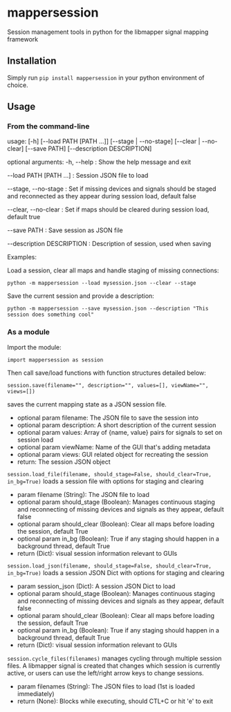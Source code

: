 # mappersession
 Session management tools in python for the libmapper signal mapping framework

## Installation

Simply run `pip install mappersession` in your python environment of choice.

## Usage

### From the command-line

usage: [-h] [--load PATH [PATH ...]] [--stage | --no-stage] [--clear | --no-clear]
                   [--save PATH] [--description DESCRIPTION]

optional arguments:
-h, --help : Show the help message and exit

--load PATH [PATH ...] : Session JSON file to load

--stage, --no-stage : Set if missing devices and signals should be staged and reconnected as they appear during session load, default false

--clear, --no-clear : Set if maps should be cleared during session load, default true

--save PATH : Save session as JSON file

--description DESCRIPTION : Description of session, used when saving

Examples:

Load a session, clear all maps and handle staging of missing connections:

`python -m mappersession --load mysession.json --clear --stage`

Save the current session and provide a description:

`python -m mappersession --save mysession.json --description "This session does something cool"`

### As a module

Import the module:

`import mappersession as session`

Then call save/load functions with function structures detailed below:

`session.save(filename="", description="", values=[], viewName="", views=[])`

saves the current mapping state as a JSON session file.    
- optional param filename: The JSON file to save the session into 
- optional param description: A short description of the current session
- optional param values: Array of {name, value} pairs for signals to set on session load
- optional param viewName: Name of the GUI that's adding metadata
- optional param views: GUI related object for recreating the session
- return: The session JSON object

`session.load_file(filename, should_stage=False, should_clear=True, in_bg=True)`
loads a session file with options for staging and clearing
- param filename (String): The JSON file to load
- optional param should_stage (Boolean): Manages continuous staging and reconnecting of missing devices and signals as they appear, default false
- optional param should_clear (Boolean): Clear all maps before loading the session, default True
- optional param in_bg (Boolean): True if any staging should happen in a background thread, default True 
- return (Dict): visual session information relevant to GUIs

`session.load_json(filename, should_stage=False, should_clear=True, in_bg=True)`
loads a session JSON Dict with options for staging and clearing
- param session_json (Dict): A session JSON Dict to load
- optional param should_stage (Boolean): Manages continuous staging and reconnecting of missing devices and signals as they appear, default false
- optional param should_clear (Boolean): Clear all maps before loading the session, default True
- optional param in_bg (Boolean): True if any staging should happen in a background thread, default True 
- return (Dict): visual session information relevant to GUIs

`session.cycle_files(filenames)`
manages cycling through multiple session files. A libmapper signal is created
that changes which session is currently active, or users can use the left/right
arrow keys to change sessions.
- param filenames (String): The JSON files to load (1st is loaded immediately)
- return (None): Blocks while executing, should CTL+C or hit 'e' to exit